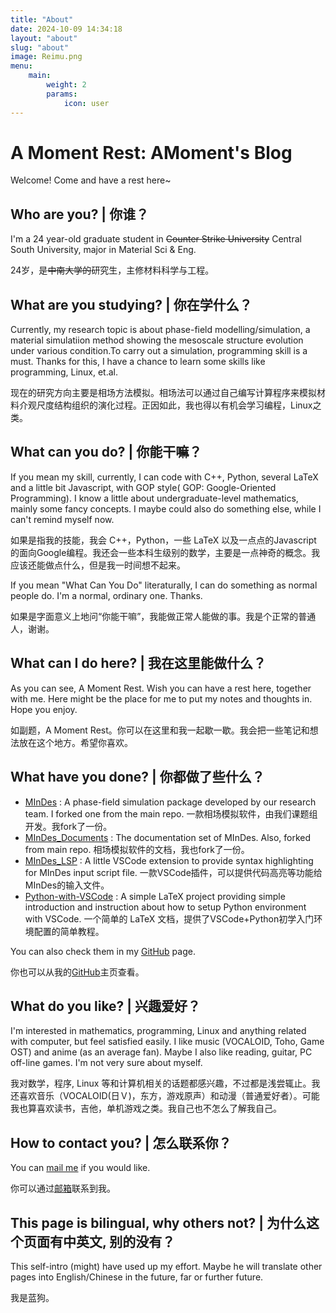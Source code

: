 ```yaml
---
title: "About"
date: 2024-10-09 14:34:18
layout: "about"
slug: "about"
image: Reimu.png
menu:
    main:
        weight: 2
        params:
            icon: user
---
```

# A Moment Rest: AMoment's Blog
Welcome! Come and have a rest here~
<!--more-->
## Who are you? | 你谁？
I'm a 24 year-old graduate student in ~~Counter Strike University~~ Central South University, major in Material Sci & Eng.

24岁，是~~中南大学的~~研究生，主修材料科学与工程。

## What are you studying? | 你在学什么？
Currently, my research topic is about phase-field modelling/simulation, a material simulatiion method showing the mesoscale structure evolution under various condition.To carry out a simulation, programming skill is a must. Thanks for this, I have a chance to learn some skills like programming, Linux, et.al.

现在的研究方向主要是相场方法模拟。相场法可以通过自己编写计算程序来模拟材料介观尺度结构组织的演化过程。正因如此，我也得以有机会学习编程，Linux之类。

## What can you do? | 你能干嘛？
If you mean my skill, currently, I can code with C++, Python, several LaTeX and a little bit Javascript, with GOP style( GOP: Google-Oriented Programming). I know a little about undergraduate-level mathematics, mainly some fancy concepts. I maybe could also do something else, while I can't remind myself now.

如果是指我的技能，我会 C++，Python，一些 LaTeX 以及一点点的Javascript 的面向Google编程。我还会一些本科生级别的数学，主要是一点神奇的概念。我应该还能做点什么，但是我一时间想不起来。

If you mean "What Can You Do" literaturally, I can do something as normal people do. I'm a normal, ordinary one. Thanks.

如果是字面意义上地问“你能干嘛”，我能做正常人能做的事。我是个正常的普通人，谢谢。

## What can I do here? | 我在这里能做什么？

As you can see, A Moment Rest. Wish you can have a rest here, together with me. Here might be the place for me to put my notes and thoughts in. Hope you enjoy.

如副题，A Moment Rest。你可以在这里和我一起歇一歇。我会把一些笔记和想法放在这个地方。希望你喜欢。

## What have you done? | 你都做了些什么？

- [MInDes](https://github.com/A-moment096/MInDes) : A phase-field simulation package developed by our research team. I forked one from the main repo. 一款相场模拟软件，由我们课题组开发。我fork了一份。
- [MInDes_Documents](https://github.com/A-moment096/MInDes_Documents) : The documentation set of MInDes. Also, forked from main repo. 相场模拟软件的文档，我也fork了一份。
- [MInDes_LSP](https://github.com/A-moment096/MInDes-LSP) : A little VSCode extension to provide syntax highlighting for MInDes input script file. 一款VSCode插件，可以提供代码高亮等功能给MInDes的输入文件。
- [Python-with-VSCode](https://github.com/A-moment096/Python-with-VSCode) : A simple LaTeX project providing simple introduction and instruction about how to setup Python environment with VSCode. 一个简单的 LaTeX 文档，提供了VSCode+Python初学入门环境配置的简单教程。

You can also check them in my [GitHub](https://github.com/A-moment096) page.

你也可以从我的[GitHub](https://github.com/A-moment096)主页查看。

## What do you like? | 兴趣爱好？
I'm interested in mathematics, programming, Linux and anything related with computer, but feel satisfied easily. I like music (VOCALOID, Toho, Game OST) and anime (as an average fan). Maybe I also like reading, guitar, PC off-line games. I'm not very sure about myself.

我对数学，程序, Linux 等和计算机相关的话题都感兴趣，不过都是浅尝辄止。我还喜欢音乐（VOCALOID(日Ｖ)，东方，游戏原声）和动漫（普通爱好者）。可能我也算喜欢读书，吉他，单机游戏之类。我自己也不怎么了解我自己。

## How to contact you? | 怎么联系你？
You can [mail me](mailto:amoment096@gmail.com) if you would like.

你可以通过[邮箱](mailto:amoment096@gmail.com)联系到我。

## This page is bilingual, why others not? | 为什么这个页面有中英文, 别的没有？
This self-intro (might) have used up my effort. Maybe he will translate other pages into English/Chinese in the future, far or further future.

我是蓝狗。
